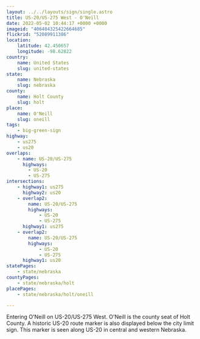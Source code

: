```yaml
---
layout: ../../layouts/sign/single.astro
title: US-20/US-275 West - O'Neill
date: 2022-05-02 10:44:17 +0000 +0000
imageid: "406404325422664685"
flickrid: "52089911386"
location:
    latitude: 42.450657
    longitude: -98.62822
country:
    name: United States
    slug: united-states
state:
    name: Nebraska
    slug: nebraska
county:
    name: Holt County
    slug: holt
place:
    name: O'Neill
    slug: oneill
tags:
    - big-green-sign
highway:
    - us275
    - us20
overlaps:
    - name: US-20/US-275
      highways:
        - US-20
        - US-275
intersections:
    - highway1: us275
      highway2: us20
    - overlap2:
        name: US-20/US-275
        highways:
            - US-20
            - US-275
      highway1: us275
    - overlap2:
        name: US-20/US-275
        highways:
            - US-20
            - US-275
      highway1: us20
statePages:
    - state/nebraska
countyPages:
    - state/nebraska/holt
placePages:
    - state/nebraska/holt/oneill

---
```

Entering O'Neill on US-20/US-275 West.  O'Neill is the county seat of Holt County.  A historic US-20 route marker is also displayed below the city limit sign.  This marker is seen along US-20 in central and western Nebraska.